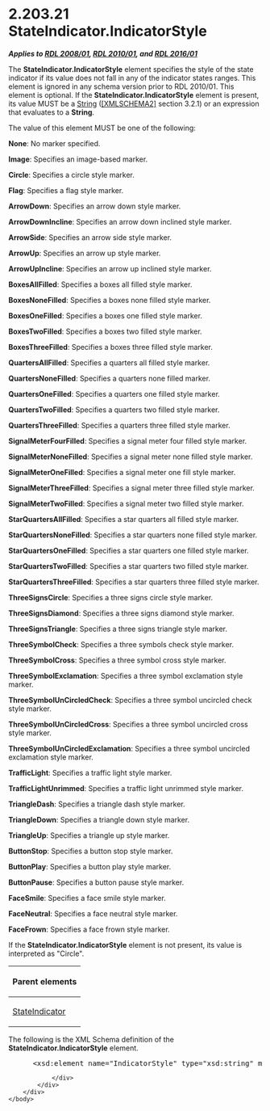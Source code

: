<html dir="LTR" xmlns:mshelp="http://msdn.microsoft.com/mshelp" xmlns:ddue="http://ddue.schemas.microsoft.com/authoring/2003/5" xmlns:xlink="http://www.w3.org/1999/xlink" xmlns:tool="http://www.microsoft.com/tooltip">
    <head>
        <meta http-equiv="Content-Type" content="text/html; CHARSET=utf-8"></meta>
        <meta name="save" content="history"></meta>
        <title>2.203.21 StateIndicator.IndicatorStyle</title>
        <xml>
            <mshelp:toctitle title="2.203.21 StateIndicator.IndicatorStyle"></mshelp:toctitle>
            <mshelp:rltitle title="[MS-RDL]: StateIndicator.IndicatorStyle"></mshelp:rltitle>
            <mshelp:keyword index="A" term="45995e01-c145-464e-a203-19c6580ee48d"></mshelp:keyword>
            <mshelp:attr name="DCSext.ContentType" value="open specification"></mshelp:attr>
            <mshelp:attr name="AssetID" value="45995e01-c145-464e-a203-19c6580ee48d"></mshelp:attr>
            <mshelp:attr name="TopicType" value="kbRef"></mshelp:attr>
            <mshelp:attr name="DCSext.Title" value="[MS-RDL]: StateIndicator.IndicatorStyle" />
        </xml>
    </head>
    <body>
        <div id="header">
            <h1 class="heading">2.203.21 StateIndicator.IndicatorStyle</h1>
        </div>
        <div id="mainSection">
            <div id="mainBody">
                <div id="allHistory" class="saveHistory"></div>
                <div id="sectionSection0" class="section" name="collapseableSection">
                    

<p><b><i>Applies to </i></b><a href="1e855f94-4617-47e4-b89e-0856c6cb420f.md"><b><i>RDL 2008/01</i></b></a><b><i>,
</i></b><a href="3428e690-a348-4ec7-8a6a-8efb42d2cdee.md"><b><i>RDL 2010/01</i></b></a><b><i>,
and </i></b><a href="52ce3983-2bfc-4e72-9359-42aaf5fe4509.md"><b><i>RDL 2016/01</i></b></a></p>

<p>The <b>StateIndicator.IndicatorStyle</b> element specifies
the style of the state indicator if its value does not fall in any of the
indicator states ranges. This element is ignored in any schema version prior to
RDL 2010/01. This element is optional. If the <b>StateIndicator.IndicatorStyle</b>
element is present, its value MUST be a <a href="1ed81ef3-a683-45e3-aaad-bd2bbe71bc3d.md">String</a> (<a href="https://go.microsoft.com/fwlink/?LinkId=90610">[XMLSCHEMA2]</a> section
3.2.1) or an expression that evaluates to a <b>String</b>.</p>

<p>The value of this element MUST be one of the following:</p>

<p><b>None</b>: No marker specified.</p>

<p><b>Image</b>: Specifies an image-based marker.</p>

<p><b>Circle</b>: Specifies a circle style marker.</p>

<p><b>Flag</b>: Specifies a flag style marker.</p>

<p><b>ArrowDown</b>: Specifies an arrow down style
marker.</p>

<p><b>ArrowDownIncline</b>: Specifies an arrow down
inclined style marker.</p>

<p><b>ArrowSide</b>: Specifies an arrow side style
marker.</p>

<p><b>ArrowUp</b>: Specifies an arrow up style marker.</p>

<p><b>ArrowUpIncline</b>: Specifies an arrow up inclined
style marker.</p>

<p><b>BoxesAllFilled</b>: Specifies a boxes all filled style
marker.</p>

<p><b>BoxesNoneFilled</b>: Specifies a boxes none filled
style marker.</p>

<p><b>BoxesOneFilled</b>: Specifies a boxes one filled
style marker.</p>

<p><b>BoxesTwoFilled</b>: Specifies a boxes two filled
style marker.</p>

<p><b>BoxesThreeFilled</b>: Specifies a boxes three
filled style marker.</p>

<p><b>QuartersAllFilled</b>: Specifies a quarters all
filled style marker.</p>

<p><b>QuartersNoneFilled</b>: Specifies a quarters none
filled marker.</p>

<p><b>QuartersOneFilled</b>: Specifies a quarters one
filled style marker.</p>

<p><b>QuartersTwoFilled</b>: Specifies a quarters two
filled style marker.</p>

<p><b>QuartersThreeFilled</b>: Specifies a quarters
three filled style marker.</p>

<p><b>SignalMeterFourFilled</b>: Specifies a signal
meter four filled style marker.</p>

<p><b>SignalMeterNoneFilled</b>: Specifies a signal
meter none filled style marker.</p>

<p><b>SignalMeterOneFilled</b>: Specifies a signal meter
one fill style marker.</p>

<p><b>SignalMeterThreeFilled</b>: Specifies a signal
meter three filled style marker.</p>

<p><b>SignalMeterTwoFilled</b>: Specifies a signal meter
two filled style marker.</p>

<p><b>StarQuartersAllFilled</b>: Specifies a star
quarters all filled style marker.</p>

<p><b>StarQuartersNoneFilled</b>: Specifies a star
quarters none filled style marker.</p>

<p><b>StarQuartersOneFilled</b>: Specifies a star
quarters one filled style marker.</p>

<p><b>StarQuartersTwoFilled</b>: Specifies a star
quarters two filled style marker.</p>

<p><b>StarQuartersThreeFilled</b>: Specifies a star
quarters three filled style marker.</p>

<p><b>ThreeSignsCircle</b>: Specifies a three signs
circle style marker.</p>

<p><b>ThreeSignsDiamond</b>: Specifies a three signs
diamond style marker.</p>

<p><b>ThreeSignsTriangle</b>: Specifies a three signs
triangle style marker.</p>

<p><b>ThreeSymbolCheck</b>: Specifies a three symbols
check style marker.</p>

<p><b>ThreeSymbolCross</b>: Specifies a three symbol
cross style marker.</p>

<p><b>ThreeSymbolExclamation</b>: Specifies a three
symbol exclamation style marker.</p>

<p><b>ThreeSymbolUnCircledCheck</b>: Specifies a three
symbol uncircled check style marker.</p>

<p><b>ThreeSymbolUnCircledCross</b>: Specifies a three
symbol uncircled cross style marker.</p>

<p><b>ThreeSymbolUnCircledExclamation</b>: Specifies a
three symbol uncircled exclamation style marker.</p>

<p><b>TrafficLight</b>: Specifies a traffic light style
marker.</p>

<p><b>TrafficLightUnrimmed</b>: Specifies a traffic
light unrimmed style marker.</p>

<p><b>TriangleDash</b>: Specifies a triangle dash style
marker.</p>

<p><b>TriangleDown</b>: Specifies a triangle down style
marker.</p>

<p><b>TriangleUp</b>: Specifies a triangle up style
marker.</p>

<p><b>ButtonStop</b>: Specifies a button stop style
marker.</p>

<p><b>ButtonPlay</b>: Specifies a button play style
marker.</p>

<p><b>ButtonPause</b>: Specifies a button pause style
marker.</p>

<p><b>FaceSmile</b>: Specifies a face smile style
marker.</p>

<p><b>FaceNeutral</b>: Specifies a face neutral style
marker.</p>

<p><b>FaceFrown</b>: Specifies a face frown style marker.</p>

<p>If the <b>StateIndicator.IndicatorStyle</b> element is not
present, its value is interpreted as &quot;Circle&quot;.</p>

<table>
 <thead>
  <tr>
   <th>
   <p>Parent elements</p>
   </th>
  </tr>
 </thead>
 <tr>
  <td>
  <p><a href="a2711217-7047-4b0a-86d1-d01b5479e2cb.md">StateIndicator</a></p>
  </td>
 </tr>
</table>

<p>The following is the XML Schema definition of the <b>StateIndicator.IndicatorStyle</b>
element.</p>

<dl>
<dd>
<div><pre> &lt;xsd:element name=&quot;IndicatorStyle&quot; type=&quot;xsd:string&quot; minOccurs=&quot;0&quot; /&gt;
</pre></div>
</dd></dl>


                </div>
            </div>
        </div>
    </body>
</html>